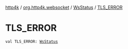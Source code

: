 [http4k](../../index.md) / [org.http4k.websocket](../index.md) / [WsStatus](index.md) / [TLS_ERROR](./-t-l-s_-e-r-r-o-r.md)

# TLS_ERROR

`val TLS_ERROR: `[`WsStatus`](index.md)